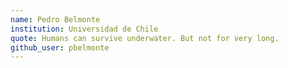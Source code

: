 ```yaml
---
name: Pedro Belmonte
institution: Universidad de Chile
quote: Humans can survive underwater. But not for very long.
github_user: pbelmonte
---
```


